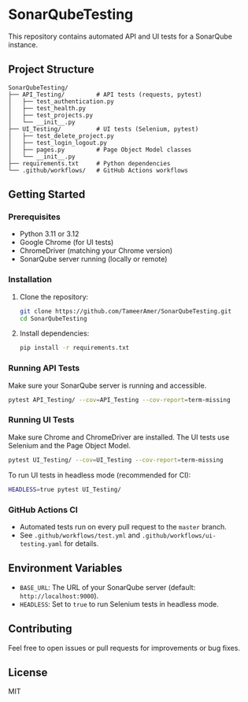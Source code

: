 # SonarQubeTesting

This repository contains automated API and UI tests for a SonarQube instance.

## Project Structure

```
SonarQubeTesting/
├── API_Testing/         # API tests (requests, pytest)
│   ├── test_authentication.py
│   ├── test_health.py
│   ├── test_projects.py
│   └── __init__.py
├── UI_Testing/          # UI tests (Selenium, pytest)
│   ├── test_delete_project.py
│   ├── test_login_logout.py
│   ├── pages.py         # Page Object Model classes
│   └── __init__.py
├── requirements.txt     # Python dependencies
└── .github/workflows/   # GitHub Actions workflows
```

## Getting Started

### Prerequisites
- Python 3.11 or 3.12
- Google Chrome (for UI tests)
- ChromeDriver (matching your Chrome version)
- SonarQube server running (locally or remote)

### Installation
1. Clone the repository:
   ```sh
   git clone https://github.com/TameerAmer/SonarQubeTesting.git
   cd SonarQubeTesting
   ```
2. Install dependencies:
   ```sh
   pip install -r requirements.txt
   ```

### Running API Tests
Make sure your SonarQube server is running and accessible.

```sh
pytest API_Testing/ --cov=API_Testing --cov-report=term-missing
```

### Running UI Tests
Make sure Chrome and ChromeDriver are installed. The UI tests use Selenium and the Page Object Model.

```sh
pytest UI_Testing/ --cov=UI_Testing --cov-report=term-missing
```

To run UI tests in headless mode (recommended for CI):
```sh
HEADLESS=true pytest UI_Testing/
```

### GitHub Actions CI
- Automated tests run on every pull request to the `master` branch.
- See `.github/workflows/test.yml` and `.github/workflows/ui-testing.yaml` for details.

## Environment Variables
- `BASE_URL`: The URL of your SonarQube server (default: `http://localhost:9000`).
- `HEADLESS`: Set to `true` to run Selenium tests in headless mode.

## Contributing
Feel free to open issues or pull requests for improvements or bug fixes.

## License
MIT
